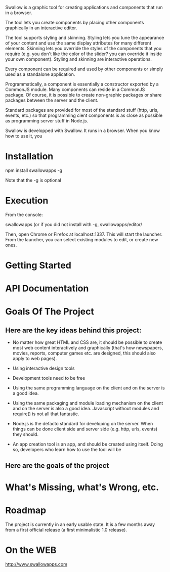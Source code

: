 Swallow is a graphic tool for creating applications and components
that run in a browser.

The tool lets you create components by placing other components graphically
in an interactive editor.

The tool supports styling and skinning. Styling lets you tune the appearance
of your content and use the same display attributes for many different
elements. Skinning lets you override the styles of the components that
you require (e.g. you don't like the color of the slider? you can override
it inside your own component). Styling and skinning are interactive operations.

Every component can be required and used by other components or simply used as
a standalone application.

Programmatically, a component is essentially a constructor exported by a
CommonJS module. Many components can reside in a CommonJS package. Of course,
it is possible to create non-graphic packages or share packages between
the server and the client.

Standard packages are provided for most of the standard stuff (http, urls,
events, etc.) so that programming cient components is as close as possible
as programming server stuff in Node.js.

Swallow is developped with Swallow. It runs in a browser. When you know
how to use it, you

Installation
============
npm install swallowapps -g

Note that the -g is optional

Execution
=========
From the console:

swallowapps
(or if you did not install with -g, swallowapps/editor/

Then, open Chrome or Firefox at localhost:1337. This will start the
launcher. From the launcher, you can select existing modules to edit,
or create new ones.

Getting Started
===============


API Documentation
=================


Goals Of The Project
====================

Here are the key ideas behind this project:
-------------------------------------------

+ No matter how great HTML and CSS are, it should be possible to create
most web content interactively and graphically (that's how newspapers,
movies, reports, computer games etc. are designed, this should also
apply to web pages).

+ Using interactive design tools

+ Development tools need to be free

+ Using the same programming language on the client and on the server is a
good idea.

+ Using the same packaging and module loading mechanism on the client and
on the server is also a good idea. Javascript without modules and
require() is not all that fantastic.

+ Node.js is the defacto standard for developing on the server. When things
can be done client side and server side (e.g. http, urls, events) they should.

+ An app creation tool is an app, and should be created using itself. Doing so,
developers who learn how to use the tool will be

Here are the goals of the project
---------------------------------

What's Missing, what's Wrong, etc.
===================================


Roadmap
=======

The project is currently in an early usable state. It is a few months away from
a first official release (a first minimalistic 1.0 release).

On the WEB
==========

http://www.swallowapps.com
